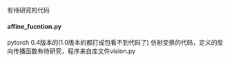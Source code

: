 有待研究的代码
#### affine_fucntion.py
pytorch 0.4版本的(1.0版本的都打成包看不到代码了) 仿射变换的代码，定义的反向传播函数有待研究，程序来自库文件vision.py    
